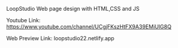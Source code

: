 LoopStudio Web page design with HTML,CSS and JS

Youtube Link: https://www.youtube.com/channel/UCgjFKszHtFX9A39EMiUlG8Q

Web Preview Link: loopstudio22.netlify.app

